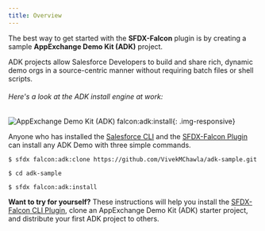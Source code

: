 ```yaml
---
title: Overview
---
```


The best way to get started with the **SFDX-Falcon** plugin is by creating a sample **AppExchange Demo Kit (ADK)** project.  

ADK projects allow Salesforce Developers to build and share rich, dynamic demo orgs in a source-centric manner without requiring batch files or shell scripts.  

###### Here's a look at the ADK install engine at work:
![AppExchange Demo Kit (ADK) falcon:adk:install](https://drive.google.com/uc?export=view&id=1pHTCkPSmGHzS_FoqidyA400ys6yFV8Am){: .img-responsive}

Anyone who has installed the [Salesforce CLI](https://developer.salesforce.com/tools/sfdxcli) and the [SFDX-Falcon Plugin](https://github.com/sfdx-isv/sfdx-falcon) can install any ADK Demo with three simple commands.

```
$ sfdx falcon:adk:clone https://github.com/VivekMChawla/adk-sample.git

$ cd adk-sample

$ sfdx falcon:adk:install
```

**Want to try for yourself?**  These instructions will help you install the [SFDX-Falcon CLI Plugin](https://www.npmjs.com/package/sfdx-falcon), clone an AppExchange Demo Kit (ADK) starter project, and distribute your first ADK project to others.  